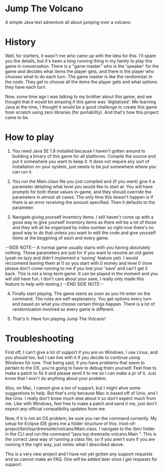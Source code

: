# Jump The Volcano
A simple Java text adventure all about jumping over a volcano.

# History
Well, for starters, it wasn't me who came up with the idea for this.
I'll spare you the details, but it's been a long running thing in my family to play this game in conversation.
There is a "game master" who is the 'speaker' for the game and decides what items the player gets,
and there is the player who chooses what to do each turn.
The game master is like the randomizer in the code.
They get to choose all the items the player gets and what options they have each turn.

Now, some time ago I was talking to my brother about this game, and we thought that it would be amazing if this game was 'digitalized'. Me learning Java at the time, I thought it would be a good challenge to create this game from scratch using 
zero libraries (for portability). And that's how this project came to be.

# How to play
1. You need Java SE 1.8 installed because I haven't gotten around to building a binary of this game for all platforms.
Compile the source and put it somewhere you want to keep it. It does not require any sort of installation on your system, just needs to be put somewhere where you can run it.

2. You run the Main.class file you just compiled and (if you want) give it a parameter detailing what level you would like to 
start at. You will have prompts for both these values in-game, and they should override the parameters in almost all cases. The only time this doesn't happen is if there is an error receiving the amount specified. Then it defaults to the parameter.

3. Navigate giving yourself inventory items. I still haven't come up with a good way to give yourself inventory items as there will be a lot of those and they will all be organized by index number so right now there's no good way to do that unless you want to edit the code and give yourself items at the beggining of each and every game.

--SIDE NOTE--
A normal game usually starts with you having absolutely nothing. These parameters are just for if you want to resume an old game (yeah im lazy and didn't implement a 'saving' feature yet). I would reccomend leaving them at 0 so you start with 0 money and level 0 (now please don't come running to me if you lost your 'save' and can't get it back. This is not a long-term game. It can be played in the moment and you will still have fun. I don't care about your save, I really only made this feature to help with testing.)
--END SIDE NOTE--

4. Finally start playing. The game starts as soon as you hit enter on the command. The rules are self-explanatory. You get options every turn and based on what you choose certain things happen. There is a lot of randomization involved so every game is different.

5. That's it. Have fun playing Jump The Volcano!

# Troubleshooting

First off, I can't give a lot of support if you are on Windows. I use Linux, and you should too, but I can live with it if you decide to continue using Windows for now. That being said, if you have problems that seem to pertain to the OS, you're going to have to debug them yourself. Feel free to make a patch to fix it and please send it to me so I can make a pr of it. Just know that I won't do anything about your problem.

Also, on Mac, I cannot give a ton of support, but I might ahve some suggestions to help. But that's only because Mac is based off of Unix, and I like Unix. I really don't know much else about it so don't expect much from me. Like with Windows, feel free to make a patch and send it me, just don't expect any official compatibility updates from me.

Now, if it is not an OS problem, be sure you ran the command correctly. My setup for Eclipse IDE gives me a folder structure of this: /root-of-project/bin/top/drewssite/volcano/Main.class.
I navigate to the /bin/ folder in the CLI and run the command "java top.drewssite.volcano.Main <starting level>". This is the correct Java way of running a class file, so if you aren't sure if you are running it the right way, just mimic what I described above.
  
This is a very new project and I have not yet gotten any support requests and so cannot make an FAQ. One will be added later once I get requests for support.
